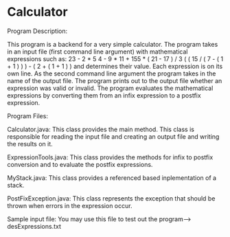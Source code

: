 # Calculator

Program Description: 

This program is a backend for a very simple calculator. The program takes in an input file (first command line argument) with mathematical expressions such as:
23 - 2 * 5
4 - 9 * 11 + 155 * ( 21 - 17 ) / 3
( ( 15 / ( 7 - ( 1 + 1 ) ) ) - ( 2 + ( 1 + 1 ) ) 
and determines their value. Each expression is on its own line. As the second command line argument the program takes in the name of the output file. The program prints out to the output file whether an expression was valid or invalid. The program evaluates the mathematical expressions by converting them from an infix expression to a postfix expression. 

Program Files: 

Calculator.java: This class provides the main method. This class is responsible for reading the input file and creating an                    output file and writing the results on it. 

ExpressionTools.java: This class provides the methods for infix to postfix conversion and to evaluate the postfix                                  expressions. 

MyStack.java: This class provides a referenced based inplementation of a stack. 

PostFixException.java: This class represents the exception that should be thrown when errors in the expression occur. 

Sample input file: You may use this file to test out the program--> desExpressions.txt 
